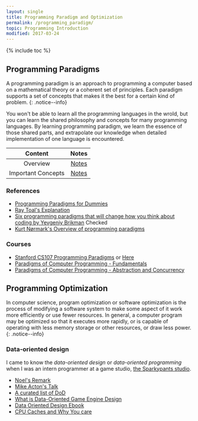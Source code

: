 ```yaml
---
layout: single
title: Programming Paradigm and Optimization
permalink: /programming_paradigm/
topic: Programming Introduction
modified: 2017-03-24
---
```


{% include toc %}

## Programming Paradigms

A programming paradigm is an approach to programming a computer based on a mathematical theory or a coherent set of principles. Each paradigm supports a set of concepts that makes it the best for a certain kind of problem. 
{: .notice--info}

You won't be able to learn all the programming languages in the wrold, but you can learn the shared philosophy and concepts for many programming languages. By learning programming paradigm, we learn the essence of those shared parts, and extrapolate our knowledge when detailed implementation of one language is encountered. 

| Content | Notes |
|:-------:|:-----:|
| Overview | [Notes](/programming_paradigm_overview) |
| Important Concepts| [Notes](/programming_paradigm_concepts)|

### References

- [Programming Paradigms for Dummies](https://www.info.ucl.ac.be/~pvr/VanRoyChapter.pdf)
- [Ray Toal's Explanation](http://cs.lmu.edu/~ray/notes/paradigms/)
- [Six programming paradigms that will change how you think about coding by Yevgeniy Brikman](http://www.ybrikman.com/writing/2014/04/09/six-programming-paradigms-that-will/) <span class="btn btn--success">Checked</span>
- [Kurt Nørmark's Overview of programming paradigms](http://people.cs.aau.dk/~normark/prog3-03/html/notes/theme-index.html)

### Courses

- [Stanford CS107 Programming Paradigms](https://see.stanford.edu/Course/CS107/198) or [Here](http://videolectures.net/stanfordcs107s08_programming_paradigms/)
- [Paradigms of Computer Programming - Fundamentals](https://courses.edx.org/courses/course-v1:LouvainX+Louv1.1x+3T2016/info)
- [Paradigms of Computer Programming - Abstraction and Concurrency](https://courses.edx.org/courses/course-v1:LouvainX+Louv1.2x+3T2016/info)

## Programming Optimization

In computer science, program optimization or software optimization is the process of modifying a software system to make some aspect of it work more efficiently or use fewer resources. In general, a computer program may be optimized so that it executes more rapidly, or is capable of operating with less memory storage or other resources, or draw less power.
{: .notice--info}

### Data-oriented design

I came to know the *data-oriented design* or *data-oriented programming* when I was an intern programmer at a game studio, [the Sparkypants studio](https://www.sparkypants.com/). 

- [Noel's Remark](http://gamesfromwithin.com/data-oriented-design)
- [Mike Acton's Talk](https://www.youtube.com/watch?v=rX0ItVEVjHc)
- [A curated list of DoD](https://github.com/taylor001/data-oriented-design)
- [What is Data-Oriented Game Engine Design](https://gamedevelopment.tutsplus.com/articles/what-is-data-oriented-game-engine-design--cms-21052)
- [Data Oriented Design Ebook](http://www.dataorienteddesign.com/dodmain/)
- [CPU Caches and Why You care](https://vimeo.com/97337258)